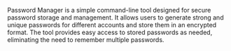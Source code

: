 Password Manager is a simple command-line tool designed for secure password storage and management. It allows users to generate strong and unique passwords for different accounts and store them in an encrypted format. The tool provides easy access to stored passwords as needed, eliminating the need to remember multiple passwords.
